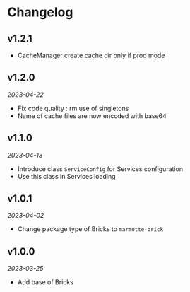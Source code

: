 # Changelog

## v1.2.1

- CacheManager create cache dir only if prod mode

## v1.2.0

*2023-04-22*

- Fix code quality : rm use of singletons
- Name of cache files are now encoded with base64

## v1.1.0

*2023-04-18*

- Introduce class `ServiceConfig` for Services configuration
- Use this class in Services loading

## v1.0.1

*2023-04-02*

- Change package type of Bricks to `marmotte-brick`

## v1.0.0

*2023-03-25*

- Add base of Bricks
